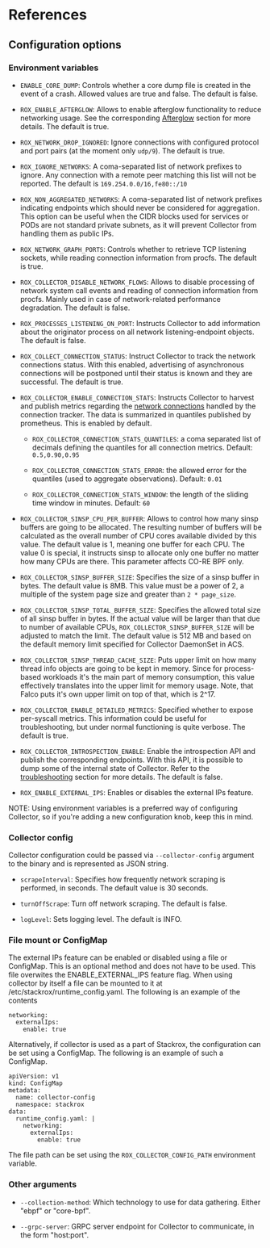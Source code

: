 # References

## Configuration options

### Environment variables

* `ENABLE_CORE_DUMP`: Controls whether a core dump file is created in the event
of a crash. Allowed values are true and false. The default is false.

* `ROX_ENABLE_AFTERGLOW`: Allows to enable afterglow functionality to reduce
networking usage. See the corresponding [Afterglow](design-overview.md#Afterglow)
section for more details. The default is true.

* `ROX_NETWORK_DROP_IGNORED`: Ignore connections with configured protocol and
port pairs (at the moment only `udp/9`). The default is true.

* `ROX_IGNORE_NETWORKS`: A coma-separated list of network prefixes to ignore.
Any connection with a remote peer matching this list will not be reported.
The default is `169.254.0.0/16,fe80::/10`

* `ROX_NON_AGGREGATED_NETWORKS`: A coma-separated list of network prefixes
indicating endpoints which should never be considered for aggregation.
This option can be useful when the CIDR blocks used for services or PODs are
not standard private subnets, as it will prevent Collector from handling them
as public IPs.

* `ROX_NETWORK_GRAPH_PORTS`: Controls whether to retrieve TCP listening
sockets, while reading connection information from procfs. The default is true.

* `ROX_COLLECTOR_DISABLE_NETWORK_FLOWS`: Allows to disable processing of
network system call events and reading of connection information from procfs.
Mainly used in case of network-related performance degradation. The default is
false.

* `ROX_PROCESSES_LISTENING_ON_PORT`: Instructs Collector to add information
about the originator process on all network listening-endpoint objects.
The default is false.

* `ROX_COLLECT_CONNECTION_STATUS`: Instruct Collector to track the network
connections status. With this enabled, advertising of asynchronous connections
will be postponed until their status is known and they are successful.
The default is true.

* `ROX_COLLECTOR_ENABLE_CONNECTION_STATS`: Instructs Collector to harvest
and publish metrics regarding the
[network connections](troubleshooting.md#connection-statistics) handled by the
connection tracker. The data is summarized in quantiles published by prometheus.
This is enabled by default.

  - `ROX_COLLECTOR_CONNECTION_STATS_QUANTILES`: a coma separated list of decimals
    defining the quantiles for all connection metrics. Default: `0.5,0.90,0.95`

  - `ROX_COLLECTOR_CONNECTION_STATS_ERROR`: the allowed error for the quantiles
    (used to aggregate observations). Default: `0.01`

  - `ROX_COLLECTOR_CONNECTION_STATS_WINDOW`: the length of the sliding time window
    in minutes. Default: `60`

* `ROX_COLLECTOR_SINSP_CPU_PER_BUFFER`: Allows to control how many sinsp
buffers are going to be allocated. The resulting number of buffers will be
calculated as the overall number of CPU cores available divided by this
value. The default value is 1, meaning one buffer for each CPU. The value 0 is
special, it instructs sinsp to allocate only one buffer no matter how many CPUs
are there. This parameter affects CO-RE BPF only.

* `ROX_COLLECTOR_SINSP_BUFFER_SIZE`: Specifies the size of a sinsp buffer in
bytes. The default value is 8MB. This value must be a power of 2, a multiple
of the system page size and greater than `2 * page_size`.

* `ROX_COLLECTOR_SINSP_TOTAL_BUFFER_SIZE`: Specifies the allowed total size of
all sinsp buffer in bytes. If the actual value will be larger than that due to
number of available CPUs, `ROX_COLLECTOR_SINSP_BUFFER_SIZE` will be adjusted to
match the limit. The default value is 512 MB and based on the default memory
limit specified for Collector DaemonSet in ACS.

* `ROX_COLLECTOR_SINSP_THREAD_CACHE_SIZE`: Puts upper limit on how many
thread info objects are going to be kept in memory. Since for process-based
workloads it's the main part of memory consumption, this value effectively
translates into the upper limit for memory usage. Note, that Falco puts it's
own upper limit on top of that, which is 2^17.

* `ROX_COLLECTOR_ENABLE_DETAILED_METRICS`: Specified whether to expose per-syscall metrics. This
information could be useful for troubleshooting, but under normal functioning
is quite verbose. The default is true.

* `ROX_COLLECTOR_INTROSPECTION_ENABLE`: Enable the introspection API and publish the
corresponding endpoints. With this API, it is possible to dump some of the
internal state of Collector. Refer to the
[troubleshooting](troubleshooting.md#introspection-endpoints) section for more details.
The default is false.

* `ROX_ENABLE_EXTERNAL_IPS`: Enables or disables the external IPs feature.

NOTE: Using environment variables is a preferred way of configuring Collector,
so if you're adding a new configuration knob, keep this in mind.

### Collector config

Collector configuration could be passed via `--collector-config` argument to
the binary and is represented as JSON string.

* `scrapeInterval`: Specifies how frequently network scraping is performed, in
seconds. The default value is 30 seconds.

* `turnOffScrape`: Turn off network scraping. The default is false.

* `logLevel`: Sets logging level. The default is INFO.

### File mount or ConfigMap

The external IPs feature can be enabled or disabled using a file or ConfigMap. This is an optional
method and does not have to be used. This file overwites the ENABLE_EXTERNAL_IPS feature flag.
When using collector by itself a file can be mounted to it at /etc/stackrox/runtime_config.yaml. The
following is an example of the contents

```
networking:
  externalIps:
    enable: true
```

Alternatively, if collector is used as a part of Stackrox, the configuration can be set
using a ConfigMap. The following is an example of such a ConfigMap.

```
apiVersion: v1
kind: ConfigMap
metadata:
  name: collector-config
  namespace: stackrox
data:
  runtime_config.yaml: |
    networking:
      externalIps:
        enable: true
```

The file path can be set using the `ROX_COLLECTOR_CONFIG_PATH` environment variable.

### Other arguments

* `--collection-method`: Which technology to use for data gathering. Either
"ebpf" or "core-bpf".

* `--grpc-server`: GRPC server endpoint for Collector to communicate, in the
form "host:port".
